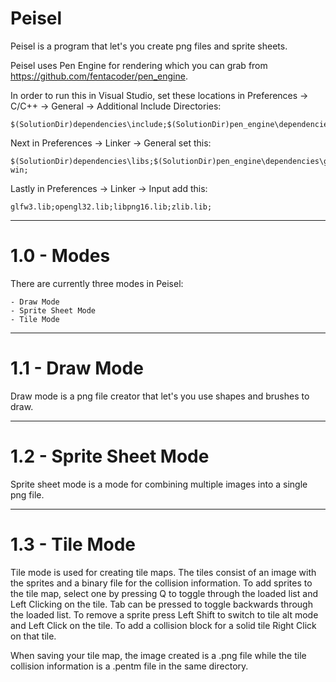 # Peisel

Peisel is a program that let's you create png files and sprite sheets.

Peisel uses Pen Engine for rendering which you can grab from https://github.com/fentacoder/pen_engine.

In order to run this in Visual Studio, set these locations in Preferences -> C/C++ -> General -> Additional Include Directories:

	$(SolutionDir)dependencies\include;$(SolutionDir)pen_engine\dependencies\glfw\include;$(SolutionDir)pen_engine\dependencies\glad;

Next in Preferences -> Linker -> General set this:

	$(SolutionDir)dependencies\libs;$(SolutionDir)pen_engine\dependencies\glfw\lib-win;

Lastly in Preferences -> Linker -> Input add this:

	glfw3.lib;opengl32.lib;libpng16.lib;zlib.lib;

-------------------------------------------------------------------------------------------------------------------

# 1.0 - Modes

There are currently three modes in Peisel:

	- Draw Mode
	- Sprite Sheet Mode
	- Tile Mode

-------------------------------------------------------------------------------------------------------------------

# 1.1 - Draw Mode

Draw mode is a png file creator that let's you use shapes and brushes to draw.

-------------------------------------------------------------------------------------------------------------------

# 1.2 - Sprite Sheet Mode

Sprite sheet mode is a mode for combining multiple images into a single png file.

-------------------------------------------------------------------------------------------------------------------

# 1.3 - Tile Mode

Tile mode is used for creating tile maps.  The tiles consist of an image with the sprites and a binary file for the collision information.
To add sprites to the tile map, select one by pressing Q to toggle through the loaded list and Left Clicking on the tile.
Tab can be pressed to toggle backwards through the loaded list.
To remove a sprite press Left Shift to switch to tile alt mode and Left Click on the tile.
To add a collision block for a solid tile Right Click on that tile.

When saving your tile map, the image created is a .png file while the tile collision information is a .pentm file in the same directory.